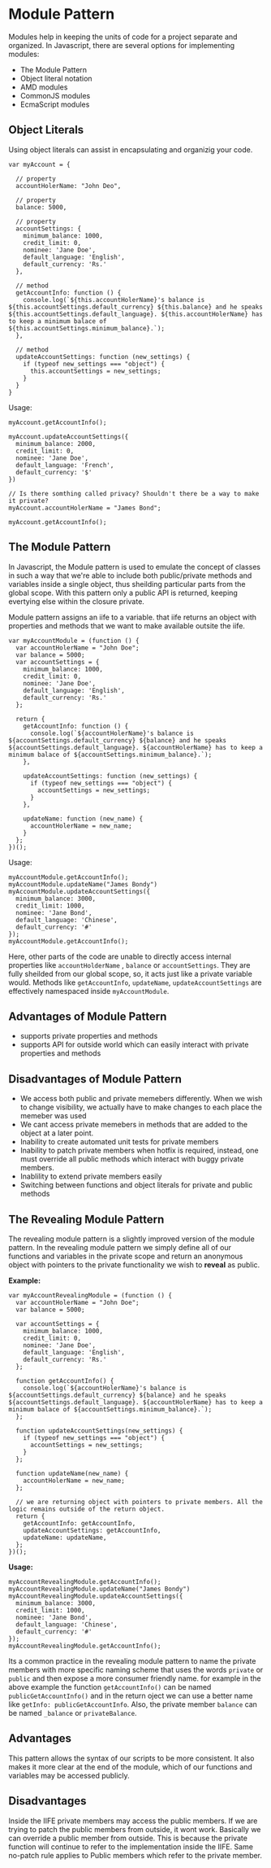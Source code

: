 # Module Pattern

Modules help in keeping the units of code for a project separate and organized. In Javascript, there are several options for implementing modules:

- The Module Pattern
- Object literal notation
- AMD modules
- CommonJS modules
- EcmaScript modules 

## Object Literals

Using object literals can assist in encapsulating and organizig your code.

```
var myAccount = {

  // property
  accountHolerName: "John Deo",

  // property
  balance: 5000,

  // property
  accountSettings: {
    minimum_balance: 1000,
    credit_limit: 0,
    nominee: 'Jane Doe',
    default_language: 'English',
    default_currency: 'Rs.'
  },

  // method
  getAccountInfo: function () {
    console.log(`${this.accountHolerName}'s balance is ${this.accountSettings.default_currency} ${this.balance} and he speaks ${this.accountSettings.default_language}. ${this.accountHolerName} has to keep a minimum balace of ${this.accountSettings.minimum_balance}.`);
  },

  // method
  updateAccountSettings: function (new_settings) {
    if (typeof new_settings === "object") {
      this.accountSettings = new_settings;
    }
  }
}
```

Usage:

```
myAccount.getAccountInfo();

myAccount.updateAccountSettings({
  minimum_balance: 2000,
  credit_limit: 0,
  nominee: 'Jane Doe',
  default_language: 'French',
  default_currency: '$'
})

// Is there somthing called privacy? Shouldn't there be a way to make it private?
myAccount.accountHolerName = "James Bond";

myAccount.getAccountInfo();
```

## The Module Pattern

In Javascript, the Module pattern is used to emulate the concept of classes in such a way that we're able to include both public/private methods and variables inside a single object, thus sheilding particular parts from the global scope. With this pattern only a public API is returned, keeping evertying else within the closure private.

Module pattern assigns an iife to a variable. that iife returns an object with properties and methods that we want to make available outsite the iife.

```
var myAccountModule = (function () {
  var accountHolerName = "John Doe";
  var balance = 5000;
  var accountSettings = {
    minimum_balance: 1000,
    credit_limit: 0,
    nominee: 'Jane Doe',
    default_language: 'English',
    default_currency: 'Rs.'
  };

  return {
    getAccountInfo: function () {
      console.log(`${accountHolerName}'s balance is ${accountSettings.default_currency} ${balance} and he speaks ${accountSettings.default_language}. ${accountHolerName} has to keep a minimum balace of ${accountSettings.minimum_balance}.`);
    },

    updateAccountSettings: function (new_settings) {
      if (typeof new_settings === "object") {
        accountSettings = new_settings;
      }
    },

    updateName: function (new_name) {
      accountHolerName = new_name;
    }
  };
})();
```

Usage:

```
myAccountModule.getAccountInfo();
myAccountModule.updateName("James Bondy")
myAccountModule.updateAccountSettings({
  minimum_balance: 3000,
  credit_limit: 1000,
  nominee: 'Jane Bond',
  default_language: 'Chinese',
  default_currency: '#'
});
myAccountModule.getAccountInfo();
```

Here, other parts of the code are unable to directly access internal properties like `accountHolderName` , `balance` or `accountSettings`. They are fully sheilded from our global scope, so, it acts just like a private variable would. Methods like `getAccountInfo`, `updateName`, `updateAccountSettings` are effectively namespaced inside `myAccountModule`.

## Advantages of Module Pattern

- supports private properties and methods
- supports API for outside world which can easily interact with private properties and methods
  
## Disadvantages of Module Pattern

- We access both public and private memebers differently. When we wish to change visibility, we actually have to make changes to each place the memeber was used
- We cant access private memebers in methods that are added to the object at a later point.
- Inability to create automated unit tests for private members
- Inability to patch private members when hotfix is required, instead, one must override all public methods which interact with buggy private members.
- Inablility to extend private members easily
- Switching between functions and object literals for private and public methods

## The Revealing Module Pattern

The revealing module pattern is a slightly improved version of the module pattern. In the revealing module pattern we simply define all of our functions and variables in the private scope and return an anonymous object with pointers to the private functionality we wish to **reveal** as public.

**Example:**
```
var myAccountRevealingModule = (function () {
  var accountHolerName = "John Doe";
  var balance = 5000;

  var accountSettings = {
    minimum_balance: 1000,
    credit_limit: 0,
    nominee: 'Jane Doe',
    default_language: 'English',
    default_currency: 'Rs.'
  };

  function getAccountInfo() {
    console.log(`${accountHolerName}'s balance is ${accountSettings.default_currency} ${balance} and he speaks ${accountSettings.default_language}. ${accountHolerName} has to keep a minimum balace of ${accountSettings.minimum_balance}.`);
  };

  function updateAccountSettings(new_settings) {
    if (typeof new_settings === "object") {
      accountSettings = new_settings;
    }
  };

  function updateName(new_name) {
    accountHolerName = new_name;
  };

  // we are returning object with pointers to private members. All the logic remains outside of the return object.
  return {
    getAccountInfo: getAccountInfo,
    updateAccountSettings: getAccountInfo,
    updateName: updateName,
  };
})();
```

**Usage:**

```
myAccountRevealingModule.getAccountInfo();
myAccountRevealingModule.updateName("James Bondy")
myAccountRevealingModule.updateAccountSettings({
  minimum_balance: 3000,
  credit_limit: 1000,
  nominee: 'Jane Bond',
  default_language: 'Chinese',
  default_currency: '#'
});
myAccountRevealingModule.getAccountInfo();
```

Its a common practice in the revealing module pattern to name the private members with more specific naming scheme that uses the  words `private` or `public` and then expose a more consumer friendly name. for example in the above example the function `getAccountInfo()` can be named `publicGetAccountInfo()` and in the return oject we can use a better name like `getInfo: publicGetAccountInfo`. Also, the private member `balance` can be named `_balance` or `privateBalance`.

## Advantages

This pattern allows the syntax of our scripts to be more consistent. It also makes it more clear at the end of the module, which of our functions and variables may be accessed publicly.

## Disadvantages

Inside the IIFE private members may access the public members. If we are trying to patch the public members from outside, it wont work. Basically we can override a public member from outside. This is because the private function will continue to refer to the implementation inside the IIFE. Same no-patch rule applies to Public members which refer to the private member.



